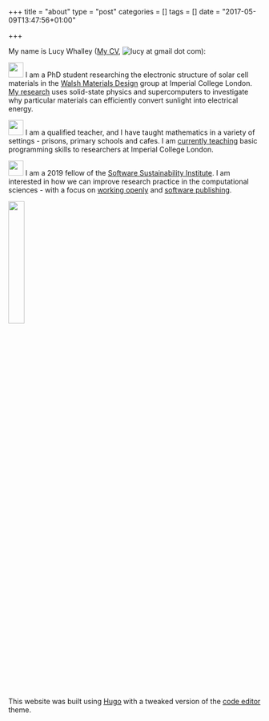 +++
title = "about"
type = "post"
categories = []
tags = []
date = "2017-05-09T13:47:56+01:00"

+++

My name is Lucy Whalley ([My CV](../LW_resume.pdf), <img src="../images/email.png" alt="lucy at gmail dot com">): 

<img src="./images/lattice_icon.png" width="30" height="30"> I am a PhD student researching the electronic structure of solar cell materials in the [Walsh Materials Design](http://wmd-group.github.io/) group at Imperial College London. [My research](http://lucydot.github.io/research/) uses solid-state physics and supercomputers to investigate why particular materials can efficiently convert sunlight into electrical energy.  

<img src="./images/teaching_icon.png" width="30" height="30"> I am a qualified teacher, and I have taught mathematics in a variety of settings - prisons, primary schools and cafes. I am [currently teaching](http://lucydot.github.io/teaching/) basic programming skills to researchers at Imperial College London.

<img src="./images/coding_icon.png" width="30" height="30"> I am a 2019 fellow of the [Software Sustainability Institute](https://software.ac.uk/about). I am interested in how we can improve research practice in the computational sciences - with a focus on [working openly](https://lucydot.github.io/open/) and [software publishing](https://lucydot.github.io/slides/SSI_0219/).

<img src="../images/lucydot.jpg" style="width: 25%">

This website was built using [Hugo](https://gohugo.io) with a tweaked version of the [code editor](https://github.com/aubm/hugo-code-editor-theme/) theme.